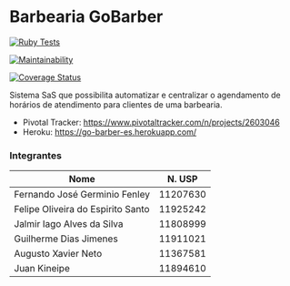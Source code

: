 # Barbearia GoBarber

[![Ruby Tests](https://github.com/FernandoFenley-dev/projeto-semestral-ESI/actions/workflows/ruby.yml/badge.svg)](https://github.com/FernandoFenley-dev/projeto-semestral-ESI/actions/workflows/ruby.yml)

[![Maintainability](https://api.codeclimate.com/v1/badges/5d225158bfe03f113f7a/maintainability)](https://codeclimate.com/github/FernandoFenley-dev/projeto-semestral-ESI/maintainability)

[![Coverage Status](https://coveralls.io/repos/github/FernandoFenley-dev/projeto-semestral-ESI/badge.svg?branch=main)](https://coveralls.io/github/FernandoFenley-dev/projeto-semestral-ESI?branch=main)

Sistema SaS que possibilita automatizar e centralizar o agendamento de horários de atendimento para clientes de uma barbearia.

- Pivotal Tracker: https://www.pivotaltracker.com/n/projects/2603046
- Heroku: https://go-barber-es.herokuapp.com/

### Integrantes

| Nome                             | N. USP  |
| ---------------------------------|:------: |
| Fernando José Germinio Fenley    | 11207630|
| Felipe Oliveira do Espirito Santo| 11925242|
| Jalmir Iago Alves da Silva       | 11808999|
| Guilherme Dias Jimenes           | 11911021|   
| Augusto Xavier Neto              | 11367581|
| Juan Kineipe                     | 11894610|



